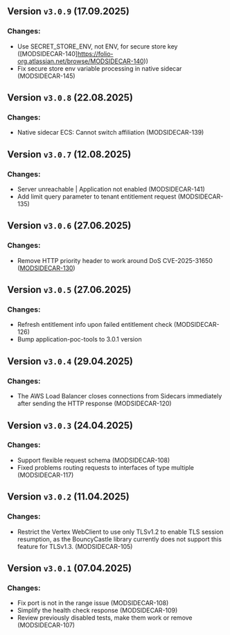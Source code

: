 ## Version `v3.0.9` (17.09.2025)
### Changes:
* Use SECRET_STORE_ENV, not ENV, for secure store key ([MODSIDECAR-140]https://folio-org.atlassian.net/browse/MODSIDECAR-140))
* Fix secure store env variable processing in native sidecar (MODSIDECAR-145)

## Version `v3.0.8` (22.08.2025)
### Changes:
* Native sidecar ECS: Cannot switch affiliation (MODSIDECAR-139)

## Version `v3.0.7` (12.08.2025)
### Changes:
* Server unreachable | Application not enabled (MODSIDECAR-141)
* Add limit query parameter to tenant entitlement request (MODSIDECAR-135)

## Version `v3.0.6` (27.06.2025)
### Changes:
* Remove HTTP priority header to work around DoS CVE-2025-31650 ([MODSIDECAR-130](https://folio-org.atlassian.net/browse/MODSIDECAR-130))

## Version `v3.0.5` (27.06.2025)
### Changes:
* Refresh entitlement info upon failed entitlement check (MODSIDECAR-126)
* Bump application-poc-tools to 3.0.1 version

## Version `v3.0.4` (29.04.2025)
### Changes:
* The AWS Load Balancer closes connections from Sidecars immediately after sending the HTTP response (MODSIDECAR-120)

## Version `v3.0.3` (24.04.2025)
### Changes:
* Support flexible request schema (MODSIDECAR-108)
* Fixed problems routing requests to interfaces of type multiple (MODSIDECAR-117)

## Version `v3.0.2` (11.04.2025)
### Changes:
* Restrict the Vertex WebClient to use only TLSv1.2 to enable TLS session resumption, as the BouncyCastle library currently does not support this feature for TLSv1.3. (MODSIDECAR-105)

## Version `v3.0.1` (07.04.2025)
### Changes:
* Fix port is not in the range issue (MODSIDECAR-108)
* Simplify the health check response (MODSIDECAR-109)
* Review previously disabled tests, make them work or remove (MODSIDECAR-107)
